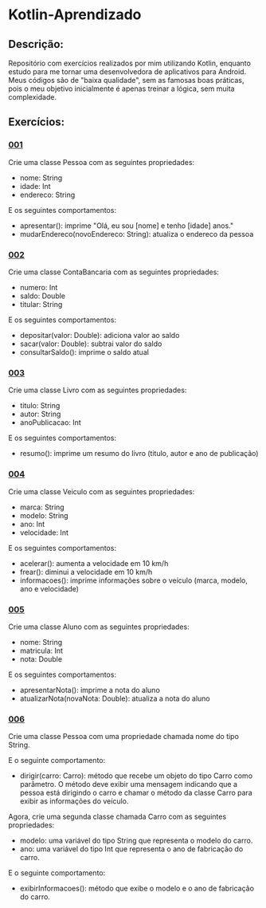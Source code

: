 # Kotlin-Aprendizado
## Descrição:
Repositório com exercícios realizados por mim utilizando Kotlin, enquanto estudo para me tornar uma desenvolvedora de aplicativos para Android. Meus códigos são de "baixa qualidade", sem as famosas boas práticas, pois o meu objetivo inicialmente é apenas treinar a lógica, sem muita complexidade.

## Exercícios:
### [001](exercícios/001.kt)
Crie uma classe Pessoa com as seguintes propriedades:

- nome: String
- idade: Int
- endereco: String

E os seguintes comportamentos:

- apresentar(): imprime "Olá, eu sou [nome] e tenho [idade] anos."
- mudarEndereco(novoEndereco: String): atualiza o endereco da pessoa


### [002](exercícios/002.kt)
Crie uma classe ContaBancaria com as seguintes propriedades:

- numero: Int
- saldo: Double
- titular: String

E os seguintes comportamentos:

- depositar(valor: Double): adiciona valor ao saldo
- sacar(valor: Double): subtrai valor do saldo
- consultarSaldo(): imprime o saldo atual


### [003](exercícios/003.kt)
Crie uma classe Livro com as seguintes propriedades:

- titulo: String
- autor: String
- anoPublicacao: Int

E os seguintes comportamentos:

- resumo(): imprime um resumo do livro (titulo, autor e ano de publicação)


### [004](exercícios/004.kt)
Crie uma classe Veiculo com as seguintes propriedades:

- marca: String
- modelo: String
- ano: Int
- velocidade: Int

E os seguintes comportamentos:

- acelerar(): aumenta a velocidade em 10 km/h
- frear(): diminui a velocidade em 10 km/h
- informacoes(): imprime informações sobre o veículo (marca, modelo, ano e velocidade)


### [005](exercícios/005.kt)
Crie uma classe Aluno com as seguintes propriedades:

- nome: String
- matricula: Int
- nota: Double

E os seguintes comportamentos:

- apresentarNota(): imprime a nota do aluno
- atualizarNota(novaNota: Double): atualiza a nota do aluno


### [006](exercícios/006.kt)
Crie uma classe Pessoa com uma propriedade chamada nome do tipo String.

E o seguinte comportamento:

- dirigir(carro: Carro): método que recebe um objeto do tipo Carro como parâmetro. O método deve exibir uma mensagem
  indicando que a pessoa está dirigindo o carro e chamar o método da classe Carro para exibir as informações do veículo.

Agora, crie uma segunda classe chamada Carro com as seguintes propriedades:

- modelo: uma variável do tipo String que representa o modelo do carro.
- ano: uma variável do tipo Int que representa o ano de fabricação do carro.

E o seguinte comportamento:

- exibirInformacoes(): método que exibe o modelo e o ano de fabricação do carro.